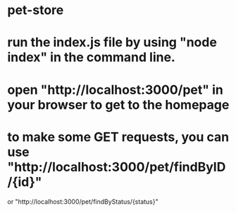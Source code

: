 # pet-store

# run the index.js file by using "node index" in the command line.
# open "http://localhost:3000/pet" in your browser to get to the homepage
# to make some GET requests, you can use "http://localhost:3000/pet/findByID/{id}"
 or "http://localhost:3000/pet/findByStatus/{status}"
